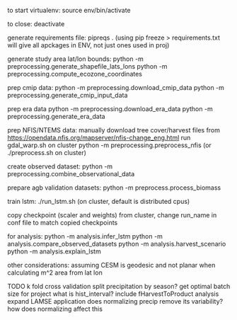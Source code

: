 to start virtualenv:
source env/bin/activate

to close:
deactivate

generate requirements file:
pipreqs .  (using pip freeze > requirements.txt will give all apckages in ENV, not just ones used in proj)

generate study area lat/lon bounds: 
python -m preprocessing.generate_shapefile_lats_lons
python -m preprocessing.compute_ecozone_coordinates

prep cmip data: 
python -m preprocessing.download_cmip_data
python -m preprocessing.generate_cmip_input_data

prep era data
python -m preprocessing.download_era_data
python -m preprocessing.generate_era_data


prep NFIS/NTEMS data:
manually download tree cover/harvest files from https://opendata.nfis.org/mapserver/nfis-change_eng.html
run gdal_warp.sh on cluster
python -m preprocessing.preprocess_nfis (or ./preprocess.sh on cluster)


create observed dataset: 
python -m preprocessing.combine_observational_data

prepare agb validation datasets:
python -m preprocess.process_biomass


train lstm:
./run_lstm.sh (on cluster, default is distributed cpus)

copy checkpoint (scaler and weights) from cluster, change run_name in conf file to match copied checkpoints

for analysis: 
python -m analysis.infer_lstm
python -m analysis.compare_observed_datasets
python -m analysis.harvest_scenario
python -m analysis.explain_lstm


other considerations: 
assuming CESM is geodesic and not planar when calculating m^2 area from lat lon

TODO 
k fold cross validation
split precipitation by season?
get optimal batch size for project
what is hist_interval?
include fHarvestToProduct analysis
expand LAMSE application
does normalizing precip remove its variability? how does normalizing affect this